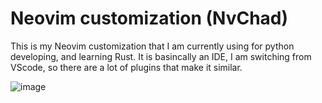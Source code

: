 # Neovim customization (NvChad)

This is my Neovim customization that I am currently using for python developing, and learning Rust. It is basincally an IDE, I am switching from VScode, so there are a lot of plugins that make it similar.

![image](https://github.com/user-attachments/assets/b69d015b-16b4-49dc-97c8-1b99be2e8d10)
